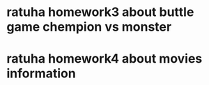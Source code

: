 # ratuha homework3 about buttle game chempion vs monster

# ratuha homework4 about movies information
